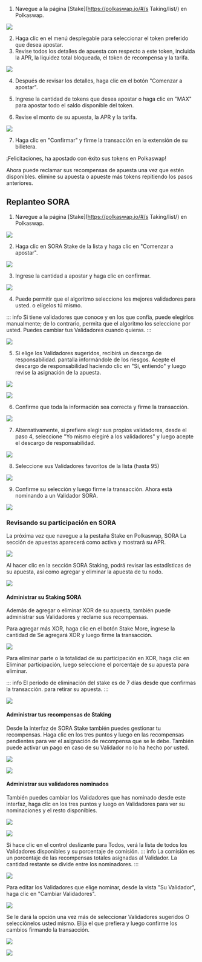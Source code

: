 1. Navegue a la página [Stake](https://polkaswap.io/#/s Taking/list/) en Polkaswap.

![](../.gitbook/assets/polkaswap-staking-tab.png)

2. Haga clic en el menú desplegable para seleccionar el token preferido que desea apostar.
3. Revise todos los detalles de apuesta con respecto a este token, incluida la APR, la liquidez total bloqueada, el token de recompensa y la tarifa.

![](../.gitbook/assets/polkaswap-staking-calculator.png)

4. Después de revisar los detalles, haga clic en el botón "Comenzar a apostar".

5. Ingrese la cantidad de tokens que desea apostar o haga clic en "MAX" para apostar todo el saldo disponible del token.

6. Revise el monto de su apuesta, la APR y la tarifa.

![](../.gitbook/assets/polkaswap-staking-review-screen.png)

7. Haga clic en "Confirmar" y firme la transacción en la extensión de su billetera.

¡Felicitaciones, ha apostado con éxito sus tokens en Polkaswap!

Ahora puede reclamar sus recompensas de apuesta una vez que estén disponibles.
elimine su apuesta o apueste más tokens repitiendo los pasos anteriores.

## Replanteo SORA
1. Navegue a la página [Stake](https://polkaswap.io/#/s Taking/list/) en Polkaswap.

![](../.gitbook/assets/polkaswap-staking-tab.png)

2. Haga clic en SORA Stake de la lista y haga clic en "Comenzar a apostar".

![](../.gitbook/assets/polkaswap-staking-sora.png)

3. Ingrese la cantidad a apostar y haga clic en confirmar.

![](../.gitbook/assets/polkaswap-staking-amount.png)

4. Puede permitir que el algoritmo seleccione los mejores validadores para usted.
    o elígelos tú mismo.
   
::: info
Si tiene validadores que conoce y en los que confía, puede elegirlos manualmente; de lo contrario, permita que el algoritmo los seleccione por usted. Puedes cambiar tus Validadores cuando quieras.
:::
  
![](../.gitbook/assets/polkaswap-staking-choose-validators.png)
  
5. Si elige los Validadores sugeridos, recibirá un descargo de responsabilidad.
    pantalla informándole de los riesgos. Acepte el descargo de responsabilidad haciendo clic en "Sí, entiendo" y luego revise la asignación de la apuesta.

![](../.gitbook/assets/polkaswap-staking-disclaimer.png)

![](../.gitbook/assets/polkaswap-staking-validator-review.png)
 
6. Confirme que toda la información sea correcta y firme la transacción.
 
![](../.gitbook/assets/polkaswap-staking-confirm.png)
 
7. Alternativamente, si prefiere elegir sus propios validadores, desde el paso 4,
    seleccione "Yo mismo elegiré a los validadores" y luego acepte el descargo de responsabilidad.

![](../.gitbook/assets/polkaswap-staking-disclaimer.png)
 
8. Seleccione sus Validadores favoritos de la lista (hasta 95)
 
![](../.gitbook/assets/polkaswap-staking-validator-select.png)
  
9. Confirme su selección y luego firme la transacción. Ahora está nominando a un Validador SORA.
  
![](../.gitbook/assets/polkaswap-staking-confirm-own.png)

### Revisando su participación en SORA

La próxima vez que navegue a la pestaña Stake en Polkaswap, SORA
La sección de apuestas aparecerá como activa y mostrará su APR.

![](../.gitbook/assets/polkaswap-staking-active.png)

Al hacer clic en la sección SORA Staking, podrá revisar
las estadísticas de su apuesta, así como agregar y eliminar la apuesta de
tu nodo.

![](../.gitbook/assets/polkaswap-staking-review.png)
 
#### Administrar su Staking SORA

Además de agregar o eliminar XOR de su apuesta, también puede administrar
sus Validadores y reclame sus recompensas.

Para agregar más XOR, haga clic en el botón Stake More, ingrese la cantidad de
Se agregará XOR y luego firme la transacción.

![](../.gitbook/assets/polkaswap-staking-more.png)
 
Para eliminar parte o la totalidad de su participación en XOR, haga clic en Eliminar participación,
luego seleccione el porcentaje de su apuesta para eliminar.
 
::: info
El período de eliminación del stake es de 7 días desde que confirmas la transacción.
para retirar su apuesta.
:::
 
![](../.gitbook/assets/polkaswap-staking-less.png)

#### Administrar tus recompensas de Staking

Desde la interfaz de SORA Stake también puedes gestionar tu
recompensas. Haga clic en los tres puntos y luego en las recompensas pendientes para ver el
asignación de recompensa que se le debe. También puede activar un pago en caso de
su Validador no lo ha hecho por usted.

![](../.gitbook/assets/polkaswap-staking-options.png)
 
![](../.gitbook/assets/polkaswap-staking-rewards.png)

#### Administrar sus validadores nominados

También puedes cambiar los Validadores que has nominado desde este
interfaz, haga clic en los tres puntos y luego en Validadores para ver su
nominaciones y el resto disponibles.

![](../.gitbook/assets/polkaswap-staking-options.png)
 
![](../.gitbook/assets/polkaswap-staking-validators-active.png)
  
Si hace clic en el control deslizante para Todos, verá la lista de todos los Validadores disponibles y su porcentaje de comisión.
::: info
La comisión es un porcentaje de las recompensas totales asignadas al
Validador. La cantidad restante se divide entre los nominadores.
:::
  
![](../.gitbook/assets/polkaswap-staking-validators-all.png)
   
Para editar los Validadores que elige nominar, desde la vista "Su Validador", haga clic en "Cambiar Validadores".
   
![](../.gitbook/assets/polkaswap-staking-change-validators.png)
   
Se le dará la opción una vez más de seleccionar Validadores sugeridos
O selecciónelos usted mismo. Elija el que prefiera y luego confirme los cambios firmando la transacción.
   
![](../.gitbook/assets/polkaswap-staking-change-validators-suggested.png)
   
![](../.gitbook/assets/polkaswap-staking-change-validators-own.png)